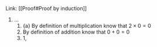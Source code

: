 Link: [[Proof#Proof by induction]]

1.  ...
	1. {a} By definition of multiplication know that $2\times 0 = 0$
	2. By definition of addition know that $0+0=0$
	3. 1, 